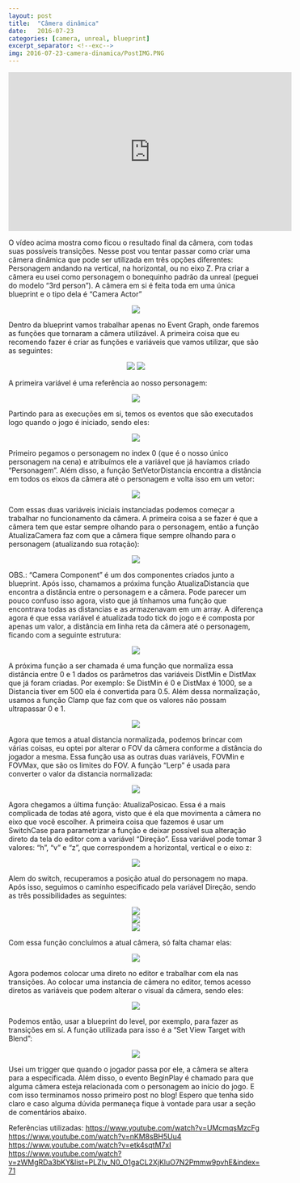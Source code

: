 ```yaml
---
layout: post
title:  "Câmera dinâmica"
date:   2016-07-23
categories: [camera, unreal, blueprint]
excerpt_separator: <!--exc-->
img: 2016-07-23-camera-dinamica/PostIMG.PNG
---
```


<center><iframe width="560" height="315" src="https://www.youtube.com/embed/XvBQuHH1rfw" frameborder="0" allowfullscreen></iframe></center>

O vídeo acima mostra como ficou o resultado final da câmera, com todas suas possíveis transições. Nesse post vou tentar passar como criar uma câmera dinâmica que pode ser utilizada em três opções diferentes: Personagem andando na vertical, na horizontal, ou no eixo Z.
Pra criar a câmera eu usei como personagem o bonequinho padrão da unreal (peguei do modelo “3rd person”). A câmera em si é feita toda em uma única blueprint e o tipo dela é “Camera Actor”


<center><img src="/static/img/2016-07-23-camera-dinamica/CâmeraActor.PNG"></center>


Dentro da blueprint vamos trabalhar apenas no Event Graph, onde faremos as funções que tornaram a câmera utilizável. A primeira coisa que eu recomendo fazer é criar as funções e variáveis que vamos utilizar, que são as seguintes:


<center><img src="/static/img/2016-07-23-camera-dinamica/Funções1.PNG">
<img src="/static/img/2016-07-23-camera-dinamica/Variaveis.PNG"></center>


A primeira variável é uma referência ao nosso personagem:
 

<center><img src="/static/img/2016-07-23-camera-dinamica/VariavelPersonagem.png"></center> 


Partindo para as execuções em si, temos os eventos que são executados logo quando o jogo é iniciado, sendo eles:


<center><img src="/static/img/2016-07-23-camera-dinamica/BeginPlay.PNG"></center> 


Primeiro pegamos o personagem no index 0 (que é o nosso único personagem na cena) e atribuímos ele a variável que já havíamos criado “Personagem”. Além disso, a função SetVetorDistancia encontra a distância em todos os eixos da câmera até o personagem e volta isso em um vetor:


<center><img src="/static/img/2016-07-23-camera-dinamica/VetorDistancia.PNG"></center>


Com essas duas variáveis iniciais instanciadas podemos começar a trabalhar no funcionamento da câmera. A primeira coisa a se fazer é que a câmera tem que estar sempre olhando para o personagem, então a função AtualizaCamera faz com que a câmera fique sempre olhando para o personagem (atualizando sua rotação):


<center><img src="/static/img/2016-07-23-camera-dinamica/AtualizaCamera.PNG"></center>


OBS.: “Camera Component” é um dos componentes criados junto a blueprint.
Após isso, chamamos a próxima função AtualizaDistancia que encontra a distância entre o personagem e a câmera. Pode parecer um pouco confuso isso agora, visto que já tínhamos uma função que encontrava todas as distancias e as armazenavam em um array. A diferença agora é que essa variável é atualizada todo tick do jogo e é composta por apenas um valor, a distância em linha reta da câmera até o personagem, ficando com a seguinte estrutura:


<center><img src="/static/img/2016-07-23-camera-dinamica/AtualizaDistancia.PNG"></center>


A próxima função a ser chamada é uma função que normaliza essa distância entre 0 e 1 dados os parâmetros das variáveis DistMin e DistMax que já foram criadas. Por exemplo: Se DistMin é 0 e DistMax é 1000, se a Distancia tiver em 500 ela é convertida para 0.5. Além dessa normalização, usamos a função Clamp que faz com que os valores não possam ultrapassar 0 e 1.


<center><img src="/static/img/2016-07-23-camera-dinamica/NormalizaDistancia.PNG"></center>


Agora que temos a atual distancia normalizada, podemos brincar com várias coisas, eu optei por alterar o FOV da câmera conforme a distância do jogador a mesma. Essa função usa as outras duas variáveis, FOVMin e FOVMax, que são os limites do FOV. A função “Lerp” é usada para converter o valor da distancia normalizada:


<center><img src="/static/img/2016-07-23-camera-dinamica/AtualizaFOV.PNG"></center>


Agora chegamos a última função: AtualizaPosicao. Essa é a mais complicada de todas até agora, visto que é ela que movimenta a câmera no eixo que você escolher. A primeira coisa que fazemos é usar um SwitchCase para parametrizar a função e deixar possível sua alteração direto da tela do editor com a variável “Direção”. Essa variável pode tomar 3 valores: “h”, “v” e “z”, que correspondem a horizontal, vertical e o eixo z:


<center><img src="/static/img/2016-07-23-camera-dinamica/AtualizaPosiçãoInicio.PNG"></center>


Alem do switch, recuperamos a posição atual do personagem no mapa. Após isso, seguimos o caminho especificado pela variável Direção, sendo as três possibilidades as seguintes:


<center><img src="/static/img/2016-07-23-camera-dinamica/AtualizaPosiçãoHorizontal.PNG"></center>
<center><img src="/static/img/2016-07-23-camera-dinamica/AtualizaPosiçãoVertical.PNG"></center>
<center><img src="/static/img/2016-07-23-camera-dinamica/AtualizaPosiçãoEixoZ.PNG"></center>


Com essa função concluímos a atual câmera, só falta chamar elas:


<center><img src="/static/img/2016-07-23-camera-dinamica/Funções.PNG"></center> 


Agora podemos colocar uma direto no editor e trabalhar com ela nas transições. Ao colocar uma instancia de câmera no editor, temos acesso diretos as variáveis que podem alterar o visual da câmera, sendo eles:


<center><img src="/static/img/2016-07-23-camera-dinamica/VariaveisNoEditor.PNG"></center>


Podemos então, usar a blueprint do level, por exemplo, para fazer as transições em sí. A função utilizada para isso é a “Set View Target with Blend”:


<center><img src="/static/img/2016-07-23-camera-dinamica/LevelBlueprint.PNG"></center>


Usei um trigger que quando o jogador passa por ele, a câmera se altera para a especificada. Além disso, o evento BeginPlay é chamado para que alguma câmera esteja relacionada com o personagem ao início do jogo.
E com isso terminamos nosso primeiro post no blog! Espero que tenha sido claro e caso alguma dúvida permaneça fique à vontade para usar a seção de comentários abaixo.

Referências utilizadas:
https://www.youtube.com/watch?v=UMcmqsMzcFg
https://www.youtube.com/watch?v=nKM8sBH5Uu4
https://www.youtube.com/watch?v=etk4sqtM7xI
https://www.youtube.com/watch?v=zWMgRDa3bKY&list=PLZlv_N0_O1gaCL2XjKluO7N2Pmmw9pvhE&index=71

